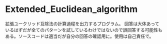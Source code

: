 # Extended_Euclidean_algorithm
拡張ユークリッド互除法の計算過程を出力するプログラム。
回答は大体あっているはずだが全てのパターンを試しているわけではないので誤回答する可能性もある。ソースコードは適当だが自分の回答の確認用に。使用は自己責任で。
